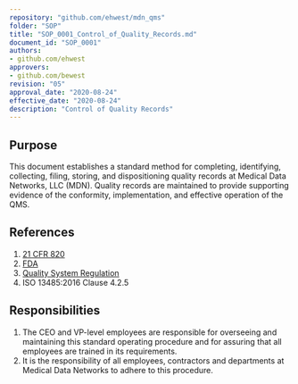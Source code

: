 ```yaml
---
repository: "github.com/ehwest/mdn_qms"
folder: "SOP"
title: "SOP_0001_Control_of_Quality_Records.md"
document_id: "SOP_0001"
authors:
- github.com/ehwest
approvers:
- github.com/bewest
revision: "05"
approval_date: "2020-08-24"
effective_date: "2020-08-24"
description: "Control of Quality Records"
---
```



## Purpose

This document establishes a standard method for completing, identifying, collecting, filing, storing, and dispositioning quality records at Medical Data Networks, LLC (MDN). Quality records are maintained to provide supporting evidence of the conformity, implementation, and effective operation of the QMS.

## References

1. [21 CFR 820](https://www.accessdata.fda.gov/scripts/cdrh/cfdocs/cfcfr/CFRSearch.cfm?CFRPart=820&amp;showFR=1&amp;subpartNode=21:8.0.1.1.12.13)
2. [FDA](https://www.accessdata.fda.gov/scripts/cdrh/cfdocs/cfcfr/CFRSearch.cfm?CFRPart=820&amp;showFR=1&amp;subpartNode=21:8.0.1.1.12.13)
3.  [Quality System Regulation](https://www.accessdata.fda.gov/scripts/cdrh/cfdocs/cfcfr/CFRSearch.cfm?CFRPart=820&amp;showFR=1&amp;subpartNode=21:8.0.1.1.12.13)
4. ISO 13485:2016 Clause 4.2.5

## Responsibilities

1. The CEO and VP-level employees are responsible for overseeing and maintaining this standard operating procedure and for assuring that all employees are trained in its requirements.
2. It is the responsibility of all employees, contractors and departments at Medical Data Networks to adhere to this procedure.
